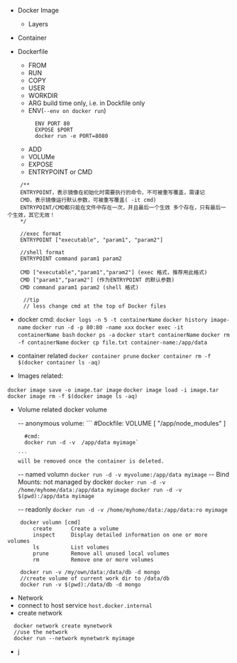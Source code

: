 - Docker Image

  - Layers

- Container

- Dockerfile
  - FROM
  - RUN
  - COPY
  - USER
  - WORKDIR
  - ARG
     build time only, i.e. in Dockfile only
  - ENV(`--env on docker run`)
    ```
      ENV PORT 80
      EXPOSE $PORT
      docker run -e PORT=8080
    ```
  - ADD
  - VOLUMe
  - EXPOSE 
  - ENTRYPOINT or CMD

```
    /**
    ENTRYPOINT，表示镜像在初始化时需要执行的命令，不可被重写覆盖，需谨记
    CMD，表示镜像运行默认参数，可被重写覆盖( -it cmd)
    ENTRYPOINT/CMD都只能在文件中存在一次，并且最后一个生效 多个存在，只有最后一个生效，其它无效！
    */

    //exec format
    ENTRYPOINT ["executable", "param1", "param2"]

    //shell format
    ENTRYPOINT command param1 param2

    CMD ["executable","param1","param2"] (exec 格式，推荐用此格式)
    CMD ["param1","param2"] (作为ENTRYPOINT 的默认参数)
    CMD command param1 param2 (shell 格式)
     
     //tip
     // less change cmd at the top of Docker files

```
- docker cmd:
`docker logs -n 5 -t containerName`
`docker history image-name`
`docker run -d -p 80:80 -name xxx`
`docker exec -it  containerName bash`
`docker ps -a`
`docker start containerName`
`docker rm -f containerName`
`docker cp file.txt container-name:/app/data`

- container related
`docker container prune`
`docker container rm -f $(docker container ls -aq)`

- Images related:
 
 `docker image save -o image.tar image`
 `docker image load -i image.tar`
 `docker image rm -f $(docker image ls -aq)`

- Volume related
  docker volume

  -- anonymous volume:
      ```
        #Dockfile:
        VOLUME [ "/app/node_modules" ]

        #cmd:
        docker run -d -v  /app/data myimage`

      ```
      will be removed once the container is deleted.
    -- named volumn
      `docker run -d -v myvolume:/app/data myimage`
    -- Bind Mounts: not managed by docker
    `docker run -d -v /home/myhome/data:/app/data myimage`
    `docker run -d -v $(pwd):/app/data myimage`

    -- readonly
    `docker run -d -v /home/myhome/data:/app/data:ro myimage`

```
    docker volumn [cmd]
        create      Create a volume
        inspect     Display detailed information on one or more volumes
        ls          List volumes
        prune       Remove all unused local volumes
        rm          Remove one or more volumes

    docker run -v /my/own/data:/data/db -d mongo
    //create volume of current work dir to /data/db 
    docker run -v $(pwd):/data/db -d mongo
```

- Network  
 - connect to host service
  `host.docker.internal`
 - create network
 ```
   docker network create mynetwork
   //use the network
   docker run --network mynetwork myimage

```

- j